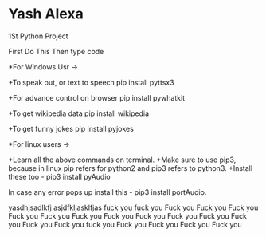 # Yash Alexa
1St Python Project

First Do This
Then type code

*For Windows Usr ->

+To speak out, or text to speech pip install pyttsx3

+For advance control on browser pip install pywhatkit

+To get wikipedia data pip install wikipedia

+To get funny jokes pip install pyjokes


*For linux users ->

+Learn all the above commands on terminal. 
+Make sure to use pip3, because in linux pip refers for python2 and pip3 refers to python3. 
+Install these too - pip3 install pyAudio

In case any error pops up install this - pip3 install portAudio.


yasdhjsadlkfj
asjdfkljasklfjas
fuck you fuck you
Fuck you Fuck you Fuck you
Fuck you Fuck you Fuck you Fuck you
Fuck you Fuck you Fuck you Fuck you Fuck you
Fuck you fuck you Fuck you Fuck you Fuck you Fuck you

